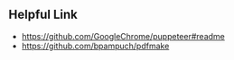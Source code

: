 ## Helpful Link 

- https://github.com/GoogleChrome/puppeteer#readme
- https://github.com/bpampuch/pdfmake
